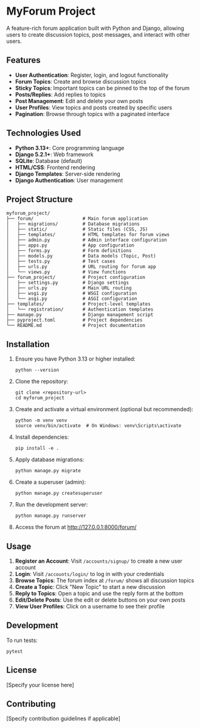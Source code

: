 # MyForum Project

A feature-rich forum application built with Python and Django, allowing users to create discussion topics, post messages, and interact with other users.

## Features

- **User Authentication**: Register, login, and logout functionality
- **Forum Topics**: Create and browse discussion topics
- **Sticky Topics**: Important topics can be pinned to the top of the forum
- **Posts/Replies**: Add replies to topics
- **Post Management**: Edit and delete your own posts
- **User Profiles**: View topics and posts created by specific users
- **Pagination**: Browse through topics with a paginated interface

## Technologies Used

- **Python 3.13+**: Core programming language
- **Django 5.2.1+**: Web framework
- **SQLite**: Database (default)
- **HTML/CSS**: Frontend rendering
- **Django Templates**: Server-side rendering
- **Django Authentication**: User management

## Project Structure

```
myforum_project/
├── forum/                  # Main forum application
│   ├── migrations/         # Database migrations
│   ├── static/             # Static files (CSS, JS)
│   ├── templates/          # HTML templates for forum views
│   ├── admin.py            # Admin interface configuration
│   ├── apps.py             # App configuration
│   ├── forms.py            # Form definitions
│   ├── models.py           # Data models (Topic, Post)
│   ├── tests.py            # Test cases
│   ├── urls.py             # URL routing for forum app
│   └── views.py            # View functions
├── forum_project/          # Project configuration
│   ├── settings.py         # Django settings
│   ├── urls.py             # Main URL routing
│   ├── wsgi.py             # WSGI configuration
│   └── asgi.py             # ASGI configuration
├── templates/              # Project-level templates
│   └── registration/       # Authentication templates
├── manage.py               # Django management script
├── pyproject.toml          # Project dependencies
└── README.md               # Project documentation
```

## Installation

1. Ensure you have Python 3.13 or higher installed:
   ```
   python --version
   ```

2. Clone the repository:
   ```
   git clone <repository-url>
   cd myforum_project
   ```

3. Create and activate a virtual environment (optional but recommended):
   ```
   python -m venv venv
   source venv/bin/activate  # On Windows: venv\Scripts\activate
   ```

4. Install dependencies:
   ```
   pip install -e .
   ```

5. Apply database migrations:
   ```
   python manage.py migrate
   ```

6. Create a superuser (admin):
   ```
   python manage.py createsuperuser
   ```

7. Run the development server:
   ```
   python manage.py runserver
   ```

8. Access the forum at http://127.0.0.1:8000/forum/

## Usage

1. **Register an Account**: Visit `/accounts/signup/` to create a new user account
2. **Login**: Visit `/accounts/login/` to log in with your credentials
3. **Browse Topics**: The forum index at `/forum/` shows all discussion topics
4. **Create a Topic**: Click "New Topic" to start a new discussion
5. **Reply to Topics**: Open a topic and use the reply form at the bottom
6. **Edit/Delete Posts**: Use the edit or delete buttons on your own posts
7. **View User Profiles**: Click on a username to see their profile

## Development

To run tests:
```
pytest
```

## License

[Specify your license here]

## Contributing

[Specify contribution guidelines if applicable]